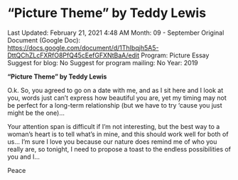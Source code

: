 # “Picture Theme” by Teddy Lewis

Last Updated: February 21, 2021 4:48 AM
Month: 09 - September
Original Document (Google Doc): https://docs.google.com/document/d/1ThIbqjh5A5-DttQChZLcFXRfO8PfQ45cEefGFXNtBaA/edit
Program: Picture Essay
Suggest for blog: No
Suggest for program mailing: No
Year: 2019

**“Picture Theme” by Teddy Lewis**

O.k. So, you agreed to go on a date with me, and as I sit here and I look at you, words just can’t express how beautiful you are, yet my timing may not be perfect for a long-term relationship (but we have to try ‘cause you just might be the one)...

Your attention span is difficult if I’m not interesting, but the best way to a woman’s heart is to tell what’s in mine, and this should work well for both of us… I’m sure I love you because our nature does remind me of who you really are, so tonight, I need to propose a toast to the endless possibilities of you and I…

Peace